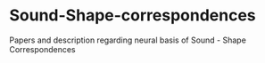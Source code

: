 # Sound-Shape-correspondences
Papers and description regarding neural basis of Sound - Shape Correspondences 
